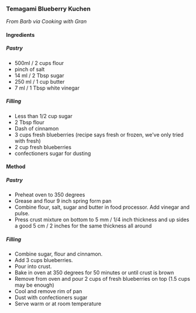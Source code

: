 ### Temagami Blueberry Kuchen
*From Barb via Cooking with Gran*

#### Ingredients
##### Pastry
- 500ml / 2 cups flour
- pinch of salt
- 14 ml / 2 Tbsp sugar
- 250 ml / 1 cup butter
- 7 ml / 1 Tbsp white vinegar

##### Filling
- Less than 1/2 cup sugar
- 2 Tbsp flour
- Dash of cinnamon
- 3 cups fresh blueberries (recipe says fresh or frozen, we've only tried with fresh)
- 2 cup fresh blueberries 
- confectioners sugar for dusting

#### Method
##### Pastry
- Preheat oven to 350 degrees
- Grease and flour 9 inch spring form pan
- Combine flour, salt, sugar and butter in food processor. Add vinegar and pulse.
- Press crust mixture on bottom to 5 mm / 1/4 inch thickness and up sides a good 5 cm / 2 inches for the same thickness all around

##### Filling
- Combine sugar, flour and cinnamon. 
- Add 3 cups blueberries.
- Pour into crust. 
- Bake in oven at 350 degrees for 50 minutes or until crust is brown
- Remove from oven and pour 2 cups of fresh blueberries on top (1.5 cups may be enough)
- Cool and remove rim of pan
- Dust with confectioners sugar
- Serve warm or at room temperature

